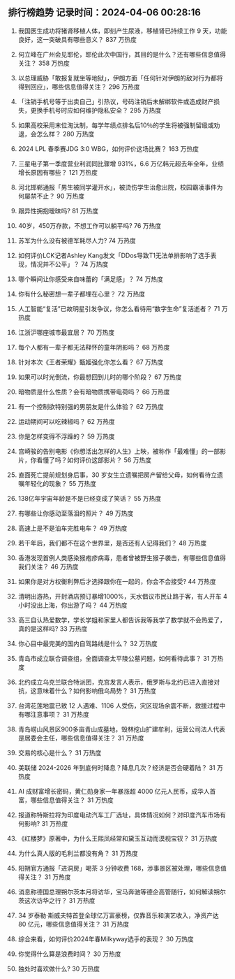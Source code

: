 
## 排行榜趋势 记录时间：2024-04-06 00:28:16
  
  1. 我国医生成功将猪肾移植人体，即刻产生尿液，移植肾已持续工作 9 天，功能良好，这一突破具有哪些意义？ 837 万热度
    
  2. 何立峰在广州会见耶伦，耶伦此次中国行，其目的是什么？还有哪些信息值得关注？ 358 万热度
    
  3. 以总理威胁「敢报复就坐等地狱」，伊朗方面「任何针对伊朗的敌对行为都将得到回应」，哪些信息值得关注？ 296 万热度
    
  4. 「注销手机号等于出卖自己」引热议，号码注销后未解绑软件或造成财产损失，更换手机号时应如何维护隐私安全？ 295 万热度
    
  5. 如果高校采用末位淘汰制，每学年绩点排名后10％的学生将被强制留级或劝退，会怎么样？ 280 万热度
    
  6. 2024 LPL 春季赛JDG 3:0 WBG，如何评价这场比赛？ 163 万热度
    
  7. 三星电子第一季度营业利润同比骤增 931%，6.6 万亿韩元超去年全年，业绩增长原因有哪些？ 121 万热度
    
  8. 河北邯郸通报「男生被同学灌开水」，被烫伤学生治愈出院，校园霸凌事件为何屡禁不止？ 90 万热度
    
  9. 跟异性拥抱暧昧吗? 81 万热度
    
  10. 40岁，450万存款，不想工作可以躺平吗? 76 万热度
    
  11. 苏军为什么没有被德军耗尽人力? 74 万热度
    
  12. 如何评价LCK记者Ashley Kang发文「DDos导致T1无法单排影响了选手表现，情况并不公平」？ 74 万热度
    
  13. 哪个瞬间让你感受来自味蕾的「满足感」？ 74 万热度
    
  14. 你有什么秘密想一辈子都埋在心里？ 72 万热度
    
  15. 人工智能“复活”已故明星引发争议，你怎么看待用“数字生命”复活逝者？ 71 万热度
    
  16. 江浙沪哪座城市最宜居？ 70 万热度
    
  17. 每个人都有一辈子都无法释怀的童年阴影吗？ 68 万热度
    
  18. 针对本次《王者荣耀》甄姬强化你怎么看？ 67 万热度
    
  19. 如果可以时光倒流，你最想回到儿时的哪个阶段？ 67 万热度
    
  20. 暗物质是什么性质？会有暗物质携带电荷吗？ 66 万热度
    
  21. 有一个控制欲特别强的男朋友是什么体验？ 62 万热度
    
  22. 运动期间可以吃辣椒吗？ 62 万热度
    
  23. 你是怎样变得不浮躁的？ 59 万热度
    
  24. 宫崎骏的告别电影《你想活出怎样的人生》上映，被称作「最难懂」的一部影片，你看懂了吗？如何评价这部影片？ 56 万热度
    
  25. 直面死亡提前规划身后事，30 岁女生立遗嘱把房产留给父母，如何看待立遗嘱年轻化的现象？ 55 万热度
    
  26. 138亿年宇宙年龄是不是已经变成了笑话？ 55 万热度
    
  27. 有哪些让你感动至落泪的照片？ 49 万热度
    
  28. 高速上是不是油车完胜电车？ 49 万热度
    
  29. 若干年后，我们都不在这个世界里，是否还有人记得我们？ 48 万热度
    
  30. 香港发现首例人类感染猴疱疹病毒，患者曾被野生猴子袭击，有哪些信息值得我们关注？ 46 万热度
    
  31. 如果你是对方权衡利弊后才选择跟你在一起的，你会不会接受? 44 万热度
    
  32. 清明出游热，开封酒店预订暴增1000%，天水倡议市民让路于客，有人开车 4 小时没出上海，你出游了吗？ 44 万热度
    
  33. 高三自认热爱数学，学长学姐和家里人都告诉我等我学了数学就不会热爱了，真的是这样吗? 33 万热度
    
  34. 你心目中最完美的国内自驾路线是什么？ 32 万热度
    
  35. 青岛市成立联合调查组，全面调查太平陵公墓问题，如何看待此事？ 31 万热度
    
  36. 北约成立乌克兰联合特派团，克宫发言人表示，俄罗斯与北约已进入直接对抗，这意味着什么？如何影响俄乌局势？ 31 万热度
    
  37. 台湾花莲地震已致 12 人遇难、1106 人受伤，灾区现场余震不断，救援过程中有哪注意事项？ 31 万热度
    
  38. 青岛崂山风景区900多亩青山成墓地，毁林挖山扩建牟利，运营公司法人代表是居委会主任，哪些信息值得关注？ 31 万热度
    
  39. 交易的核心是什么？ 31 万热度
    
  40. 美联储 2024-2026 年到底何时降息？降息几次？经济是否会硬着陆？ 31 万热度
    
  41. AI 成财富增长密码，黄仁勋身家一年暴涨超 4000 亿元人民币，成华人首富，哪些信息值得关注？ 31 万热度
    
  42. 报道称特斯拉将为印度电动汽车工厂选址，具体情况如何？对印度汽车市场有何影响? 31 万热度
    
  43. 《红楼梦》原著中，为什么王熙凤经常和黛玉互动而漠视宝钗？ 31 万热度
    
  44. 为什么真人版的毛利兰都没有角？ 31 万热度
    
  45. 阳朔官方通报「进洞房」喝茶 3 分钟收费 168，涉事景区被处理，哪些信息值得关注？ 31 万热度
    
  46. 消息称德国总理朔尔茨本月将访华，宝马奔驰等德企高管随行，如何解读朔尔茨这次访华之行？ 31 万热度
    
  47. 34 岁泰勒·斯威夫特首登全球亿万富豪榜，仅靠音乐和演艺收入，净资产达 80 亿元，哪些信息值得关注？ 31 万热度
    
  48. 综合来看，如何评价2024年春Milkyway选手的表现？ 30 万热度
    
  49. 你觉得什么算是浪费时间？ 30 万热度
    
  50. 独处时喜欢做什么? 30 万热度
    